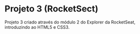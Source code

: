 # Projeto 3 (RocketSect)

Projeto 3 criado através do módulo 2 do Explorer da RocketSeat, introduzindo ao HTML5 e CSS3.
